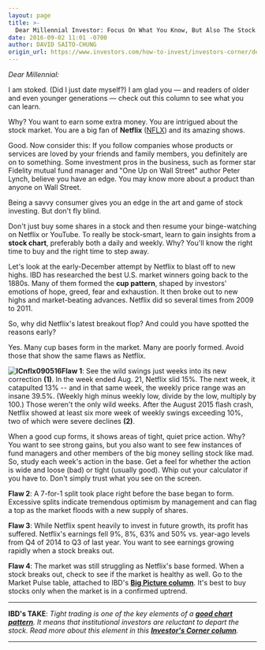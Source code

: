 ```yaml
---
layout: page
title: >-
  Dear Millennial Investor: Focus On What You Know, But Also The Stock Chart
date: 2016-09-02 11:01 -0700
author: DAVID SAITO-CHUNG
origin_url: https://www.investors.com/how-to-invest/investors-corner/dear-millennial-investor-focus-on-what-you-know-but-also-the-stock-chart/
---
```


_Dear Millennial:_

I am stoked. (Did I just date myself?) I am glad you — and readers of older and even younger generations — check out this column to see what you can learn.

Why? You want to earn some extra money. You are intrigued about the stock market. You are a big fan of **Netflix** ([NFLX](https://research.investors.com/quote.aspx?symbol=NFLX)) and its amazing shows.

Good. Now consider this: If you follow companies whose products or services are loved by your friends and family members, you definitely are on to something. Some investment pros in the business, such as former star Fidelity mutual fund manager and "One Up on Wall Street" author Peter Lynch, believe you have an edge. You may know more about a product than anyone on Wall Street.

Being a savvy consumer gives you an edge in the art and game of stock investing. But don't fly blind.

Don't just buy some shares in a stock and then resume your binge-watching on Netflix or YouTube. To really be stock-smart, learn to gain insights from a **stock chart**, preferably both a daily and weekly. Why? You'll know the right time to buy and the right time to step away.

Let's look at the early-December attempt by Netflix to blast off to new highs. IBD has researched the best U.S. market winners going back to the 1880s. Many of them formed the **cup pattern**, shaped by investors' emotions of hope, greed, fear and exhaustion. It then broke out to new highs and market-beating advances. Netflix did so several times from 2009 to 2011.

So, why did Netflix's latest breakout flop? And could you have spotted the reasons early?

Yes. Many cup bases form in the market. Many are poorly formed. Avoid those that show the same flaws as Netflix.

**![ICnflx090516](https://www.investors.com/wp-content/uploads/2016/09/ICnflx090516.jpg)Flaw 1**: See the wild swings just weeks into its new correction **(1)**. In the week ended Aug. 21, Netflix slid 15%. The next week, it catapulted 13% -- and in that same week, the weekly price range was an insane 39.5%. (Weekly high minus weekly low, divide by the low, multiply by 100.) Those weren't the only wild weeks. After the August 2015 flash crash, Netflix showed at least six more week of weekly swings exceeding 10%, two of which were severe declines **(2)**.

When a good cup forms, it shows areas of tight, quiet price action. Why? You want to see strong gains, but you also want to see few instances of fund managers and other members of the big money selling stock like mad. So, study each week's action in the base. Get a feel for whether the action is wide and loose (bad) or tight (usually good). Whip out your calculator if you have to. Don't simply trust what you see on the screen.

**Flaw 2**: A 7-for-1 split took place right before the base began to form. Excessive splits indicate tremendous optimism by management and can flag a top as the market floods with a new supply of shares.

**Flaw 3**: While Netflix spent heavily to invest in future growth, its profit has suffered. Netflix's earnings fell 9%, 8%, 63% and 50% vs. year-ago levels from Q4 of 2014 to Q3 of last year. You want to see earnings growing rapidly when a stock breaks out.

**Flaw 4**: The market was still struggling as Netflix's base formed. When a stock breaks out, check to see if the market is healthy as well. Go to the Market Pulse table, attached to IBD's **[Big Picture column](https://www.investors.com/category/market-trend/the-big-picture/)**. It's best to buy stocks only when the market is in a confirmed uptrend.

---

**IBD's TAKE**: _Tight trading is one of the key elements of a **[good chart pattern](https://www.investors.com/how-to-invest/investors-corner/tight-areas-in-bases-show-accumulation/)**. It means that institutional investors are reluctant to depart the stock. Read more about this element in this **[Investor's Corner column](https://www.investors.com/how-to-invest/investors-corner/tight-areas-in-bases-show-accumulation/)**._

---


